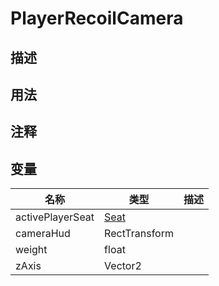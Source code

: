 # PlayerRecoilCamera

## 描述

## 用法

## 注释

## 变量
| 名称 | 类型 | 描述 |
| ----------- | ----------- | ----------- |
| activePlayerSeat | [Seat](/Documents/Components/Vehicle/Seat.md) |  |
| cameraHud | RectTransform |  |
| weight | float |  |
| zAxis | Vector2 |  |
